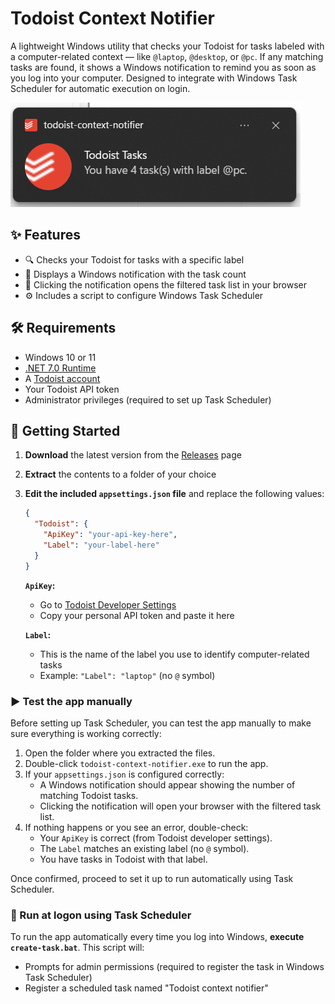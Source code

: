 # Todoist Context Notifier

A lightweight Windows utility that checks your Todoist for tasks labeled with a computer-related context — like `@laptop`, `@desktop`, or `@pc`. If any matching tasks are found, it shows a Windows notification to remind you as soon as you log into your computer. Designed to integrate with Windows Task Scheduler for automatic execution on login.

![Notification Screenshot](docs/screenshot.png)

## ✨ Features

- 🔍 Checks your Todoist for tasks with a specific label
- 🔔 Displays a Windows notification with the task count
- 🔗 Clicking the notification opens the filtered task list in your browser
- ⚙️ Includes a script to configure Windows Task Scheduler

## 🛠 Requirements

- Windows 10 or 11
- [.NET 7.0 Runtime](https://dotnet.microsoft.com/en-us/download/dotnet/7.0/runtime)
- A [Todoist account](https://todoist.com)
- Your Todoist API token
- Administrator privileges (required to set up Task Scheduler)

## 🚀 Getting Started

1.  **Download** the latest version from the [Releases](https://github.com/pfaustinopt/todoist-context-notifier/releases) page
2.  **Extract** the contents to a folder of your choice
3.  **Edit the included `appsettings.json` file** and replace the following values:

    ```json
    {
      "Todoist": {
        "ApiKey": "your-api-key-here",
        "Label": "your-label-here"
      }
    }
    ```

    **`ApiKey`:**

    - Go to [Todoist Developer Settings](https://app.todoist.com/app/settings/integrations/developer)
    - Copy your personal API token and paste it here

    **`Label`:**

    - This is the name of the label you use to identify computer-related tasks
    - Example: `"Label": "laptop"` (no `@` symbol)

### ▶️ Test the app manually
Before setting up Task Scheduler, you can test the app manually to make sure everything is working correctly:
1. Open the folder where you extracted the files.
2. Double-click `todoist-context-notifier.exe` to run the app.
3. If your `appsettings.json` is configured correctly:
   - A Windows notification should appear showing the number of matching Todoist tasks.
   - Clicking the notification will open your browser with the filtered task list.
4. If nothing happens or you see an error, double-check:
   - Your `ApiKey` is correct (from Todoist developer settings).
   - The `Label` matches an existing label (no `@` symbol).
   - You have tasks in Todoist with that label.

Once confirmed, proceed to set it up to run automatically using Task Scheduler.

### 📅 Run at logon using Task Scheduler

To run the app automatically every time you log into Windows, **execute `create-task.bat`**. This script will:

- Prompts for admin permissions (required to register the task in Windows Task Scheduler)
- Register a scheduled task named "Todoist context notifier"
